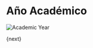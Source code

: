 <!-- add-breadcrumbs -->
# Año Académico

<img class="screenshot" alt="Academic Year" src="{{docs_base_url}}/assets/img/education/setup/academic-year.png">

{next}
